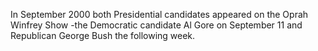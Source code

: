 In September 2000 both Presidential candidates appeared on the Oprah Winfrey Show -the Democratic candidate Al Gore on September 11 and Republican George Bush the following week.
